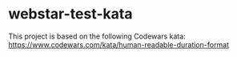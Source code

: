 # webstar-test-kata
This project is based on the following Codewars kata: https://www.codewars.com/kata/human-readable-duration-format
